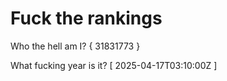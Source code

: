 # Fuck the rankings

Who the hell am I?
{ 31831773 }

What fucking year is it?
[ 2025-04-17T03:10:00Z ]
